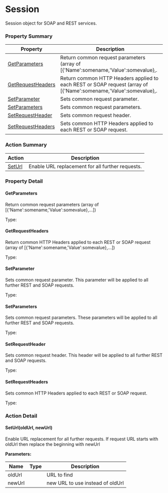 # Session

Session object for SOAP and REST services.






<!-- ============================== property summary ========================== -->

	

### Property Summary

| **Property** | **Description** |
| ------------ | --------------- |
| [GetParameters](#GetParameters) | Return common request parameters (array of [{'Name':somename,'Value':somevalue},. |
| [GetRequestHeaders](#GetRequestHeaders) | Return common HTTP Headers applied to each REST or SOAP request (array of [{'Name':somename,'Value':somevalue},. |
| [SetParameter](#SetParameter) | Sets common request parameter. |
| [SetParameters](#SetParameters) | Sets common request parameters. |
| [SetRequestHeader](#SetRequestHeader) | Sets common request header. |
| [SetRequestHeaders](#SetRequestHeaders) | Sets common HTTP Headers applied to each REST or SOAP request. |



	
<!-- ============================== action summary ========================== -->



### Action Summary

|  **Action** | **Description** | 
| ----------- | --------------- |
|	[SetUrl](#SetUrl) | Enable URL replacement for all further requests. |




<!-- ============================== property detail ========================== -->
	
### Property Detail
		
<a name="GetParameters"></a>
#### GetParameters


Return common request parameters (array of [{'Name':somename,'Value':somevalue},...])

			
	
			
Type: 
			
			
		
<a name="GetRequestHeaders"></a>
#### GetRequestHeaders


Return common HTTP Headers applied to each REST or SOAP request (array of [{'Name':somename,'Value':somevalue},...])

			
	
			
Type: 
			
			
		
<a name="SetParameter"></a>
#### SetParameter


Sets common request parameter. This parameter will be applied to all further REST and SOAP requests.

			
	
			
Type: 
			
			
		
<a name="SetParameters"></a>
#### SetParameters


Sets common request parameters. These parameters will be applied to all further REST and SOAP requests.

			
	
			
Type: 
			
			
		
<a name="SetRequestHeader"></a>
#### SetRequestHeader


Sets common request header. This header will be applied to all further REST and SOAP requests.

			
	
			
Type: 
			
			
		
<a name="SetRequestHeaders"></a>
#### SetRequestHeaders


Sets common HTTP Headers applied to each REST or SOAP request.

			
	
			
Type: 
			
			
		
	
	
<!-- ============================== action detail ========================== -->
	
### Action Detail
		
<a name="SetUrl"></a>    
#### SetUrl(oldUrl, newUrl)

Enable URL replacement for all further requests. If request URL starts with oldUrl then replace the beginning with newUrl


**Parameters:**

|	**Name** | **Type** | **Description** |
| ---------- | -------- | --------------- |
| oldUrl |  |	URL to find |
| newUrl |  |	new URL to use instead of oldUrl |





<a name="see.also.session.seturl"></a>

	

